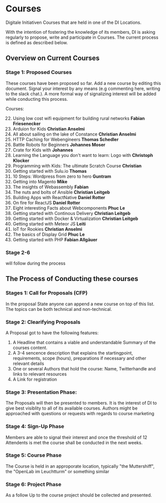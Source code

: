 

# Courses
Digitale Initiativen Courses that are held in one of the DI Locations.

With the intention of fostering the knowledge of its members, DI is asking regularly to propose, write and participate in Courses. 
The current process is defined as described below.



## Overview on Current Courses

### Stage 1: Proposed Courses
These courses have been proposed so far. Add a new course by editing this document. 
Signal your interest by any means (e.g commenting here, writing to the slack chat.).
A more formal way of signalizing interest will be added while conducting this process.

Courses:

22. Using low cost wifi equipment for building rural networks **Fabian Friesenecker**
21. Arduion for Kids **Christian Anselmi**
20. All about sailing on the lake of Constance **Christian Anselmi**
19. HTTP Caching for Webengineers **Thomas Schedler**
18. Battle Robots for Beginners **Johannes Moser**
17. Crate for Kids with **Johannes**
16. Learning the Language you don't want to learn: Logo with **Christoph Klocker**
15. Programming with Kids: The ultimate Scratch Course **Christian** 
14. Getting started with Sulu.io **Thomas**
13. 10 Steps: Wordpress from zero to hero **Guntram**
12. Getting into Magento **Mike**
11. The insights of Webassembly **Fabian**
10. The nuts and bolts of Ansible **Christian Leitgeb**
9. Building Apps with ReactNative **Daniel Rotter**
8. On fire for ReactJS **Daniel Rotter**
7. Eight interesting Facts about Webcomponents **Phuc Le**
6. Getting started with Continous Delivery **Christian Leitgeb**
5. Getting started with Docker & Virtualization **Christian Leitgeb**
4. Getting started with Meteor JS **Leiti**
3. IoT for Rookies **Christian Anselmi**
2. The basics of Display Grid **Phuc Le**
1. Getting started with PHP  **Fabian Allgäuer**


### Stage 2-6
will follow during the process



## The Process of Conducting these courses


### Stages 1: Call for Proposals (CFP)
In the proposal State anyone can append a new course on top of this list. The topics can be both technical and non-technical. 

### Stage 2: Clearifying Proposals
A Proposal got to have the following features: 
1) A Headline that contains a viable and understandable Summary of the courses content. 
2) A 3-4 sencence description that explains the startingpoint, requirements, scope (hours), preparations if necessary  and other relevant details
3) One or several Authors that hold the course: Name, Twitterhandle and links to relevant resources
4) A Link for registration

### Stage 3: Presentation Phase: 
The Proposals will then be presented to members. It is the interest of DI to give best visiblity to all of its available courses. 
Authors might be approached with questions or requests with regards to course marketing

### Stage 4: Sign-Up Phase
Members are able to signal their interest and once the threshold of 12 Attendents is met the course shall be conducted in the next weeks. 

### Stage 5: Course Phase
The Course is held in an approporate location, typically "the Muttershiff", the "OpenLab im Leuchtturm" or something similar

### Stage 6: Project Phase
As a follow Up to the course project should be collected and presented.




